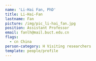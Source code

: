 ```yaml
---
name: 'Li-Hai Fan, PhD'
title: Li-Hai-Fan
lastname: Fan
picture: /img/pic_li-hai_fan.jpg
position: Assistant Professor
email: fanlh@mail.buct.edu.cn
flags:
  - cn China
person-category: H Visiting researchers
template: people/profile
---
```


